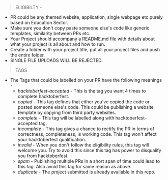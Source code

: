 > ELIGIBILTY -

* PR could be any themed website, application, single webpage etc purely based on Education Sector.
* Make sure you don't copy paste someone else's code like generic templates, similarity between PRs etc.
* Your Project should accompany a README.md file with details about what your project is all about and how to run.
* Create a folder with your project title, put all your project files and push the entire folder.
* SINGLE FILE UPLOADS WILL BE REJECTED.


> TAGS

* The Tags that could be labelled on your PR have the following meanings -
  - *hacktoberfest-accepted* - This is the tag you want 4 times to complete hacktoberfest.
  - *copied* - This tag defines that either you've copied the code or posted someone else's code. This could be publishing a website template by copying from third party websites.
  - *complete* - This tag will be labelled along with hacktoberfest-accepted tag.
  - *incomplete* - This tag gives a chance to rectify the PR in terms of correctness, completeness, is working code. This tag won't affect your hacktoberfest qualification.
  - *invalid* - When you don't follow the eligibility rules, this tag will welcome you. Try to avoid this since this tag has power to disqualify you from hacktoberfest.
  - *spam* - Publishing multiple PRs in a short span of time could lead to this tag. Also avoid this tag for same reason as above.
  - *duplicate* - The project submitted is already available in this repo.
